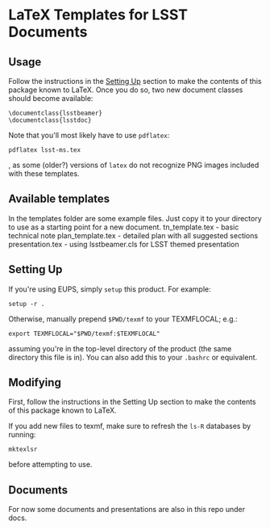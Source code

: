 LaTeX Templates for LSST Documents
==================================

Usage
-----

Follow the instructions in the [Setting Up](#setting-up) section to make the
contents of this package known to LaTeX.  Once you do so, two new document
classes should become available:

    \documentclass{lsstbeamer}
    \documentclass{lsstdoc}

Note that you'll most likely have to use `pdflatex`:

    pdflatex lsst-ms.tex

, as some (older?) versions of `latex` do not recognize PNG images included
with these templates.


Available templates
-------------------
In the templates folder are some example files. Just copy it to your directory to use as a starting point for a new document. 
	tn_template.tex    - basic technical note
	plan_template.tex  - detailed plan with all suggested sections
	presentation.tex   - using lsstbeamer.cls for LSST themed presentation


Setting Up
----------

If you're using EUPS, simply `setup` this product. For example:

    setup -r .

Otherwise, manually prepend `$PWD/texmf` to your TEXMFLOCAL; e.g.:

    export TEXMFLOCAL="$PWD/texmf:$TEXMFLOCAL"

assuming you're in the top-level directory of the product (the same
directory this file is in). You can also add this to your `.bashrc` or
equivalent.


Modifying
---------

First, follow the instructions in the Setting Up section to make the contents of
this package known to LaTeX.

If you add new files to texmf, make sure to refresh the `ls-R` databases by
running:

    mktexlsr

before attempting to use.

Documents
---------
For now some documents and presentations are also in this repo under docs. 

